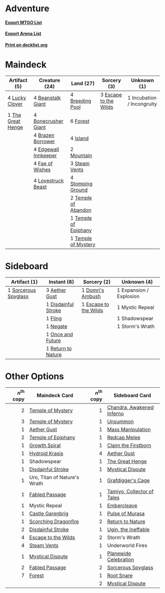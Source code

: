 # Adventure

#### [Export MTGO List](../collection/Adventure/Adventure.txt)
#### [Export Arena List](../collection/Adventure/Adventure_arena.txt)
#### [Print on decklist.org](http://decklist.org/?deckmain=4%09Beanstalk%20Giant%0A4%09Bonecrusher%20Giant%0A4%09Brazen%20Borrower%0A4%09Breeding%20Pool%0A4%09Edgewall%20Innkeeper%0A3%09Escape%20to%20the%20Wilds%0A4%09Fae%20of%20Wishes%0A6%09Forest%0A1%09Incubation%20/%20Incongruity%0A4%09Island%0A4%09Lovestruck%20Beast%0A4%09Lucky%20Clover%0A2%09Mountain%0A3%09Steam%20Vents%0A4%09Stomping%20Ground%0A2%09Temple%20of%20Abandon%0A1%09Temple%20of%20Epiphany%0A1%09Temple%20of%20Mystery%0A1%09The%20Great%20Henge&deckside=3%09Aether%20Gust%0A1%09Disdainful%20Stroke%0A1%09Domri's%20Ambush%0A1%09Escape%20to%20the%20Wilds%0A1%09Expansion%20/%20Explosion%0A1%09Fling%0A1%09Mystic%20Repeal%0A1%09Negate%0A1%09Once%20and%20Future%0A1%09Return%20to%20Nature%0A1%09Shadowspear%0A1%09Sorcerous%20Spyglass%0A1%09Storm's%20Wrath)
# Maindeck

|                                        Artifact (5)                                        |                                         Creature (24)                                         |                                           Land (27)                                           |                                          Sorcery (3)                                           |       Unknown (1)        |
|--------------------------------------------------------------------------------------------|-----------------------------------------------------------------------------------------------|-----------------------------------------------------------------------------------------------|------------------------------------------------------------------------------------------------|--------------------------|
|4 [Lucky Clover](http://gatherer.wizards.com/Pages/Card/Details.aspx?multiverseid=473188)   |4 [Beanstalk Giant](http://gatherer.wizards.com/Pages/Card/Details.aspx?multiverseid=473111)   |4 [Breeding Pool](http://gatherer.wizards.com/Pages/Card/Details.aspx?multiverseid=97088)      |3 [Escape to the Wilds](http://gatherer.wizards.com/Pages/Card/Details.aspx?multiverseid=473151)|1 Incubation / Incongruity|
|1 [The Great Henge](http://gatherer.wizards.com/Pages/Card/Details.aspx?multiverseid=473123)|4 [Bonecrusher Giant](http://gatherer.wizards.com/Pages/Card/Details.aspx?multiverseid=473077) |6 [Forest](http://gatherer.wizards.com/Pages/Card/Details.aspx?multiverseid=439860)            |                                                                                                |                          |
|                                                                                            |4 [Brazen Borrower](http://gatherer.wizards.com/Pages/Card/Details.aspx?multiverseid=473001)   |4 [Island](http://gatherer.wizards.com/Pages/Card/Details.aspx?multiverseid=439857)            |                                                                                                |                          |
|                                                                                            |4 [Edgewall Innkeeper](http://gatherer.wizards.com/Pages/Card/Details.aspx?multiverseid=473113)|2 [Mountain](http://gatherer.wizards.com/Pages/Card/Details.aspx?multiverseid=439859)          |                                                                                                |                          |
|                                                                                            |4 [Fae of Wishes](http://gatherer.wizards.com/Pages/Card/Details.aspx?multiverseid=473006)     |3 [Steam Vents](http://gatherer.wizards.com/Pages/Card/Details.aspx?multiverseid=405109)       |                                                                                                |                          |
|                                                                                            |4 [Lovestruck Beast](http://gatherer.wizards.com/Pages/Card/Details.aspx?multiverseid=473127)  |4 [Stomping Ground](http://gatherer.wizards.com/Pages/Card/Details.aspx?multiverseid=405110)   |                                                                                                |                          |
|                                                                                            |                                                                                               |2 [Temple of Abandon](http://gatherer.wizards.com/Pages/Card/Details.aspx?multiverseid=373711) |                                                                                                |                          |
|                                                                                            |                                                                                               |1 [Temple of Epiphany](http://gatherer.wizards.com/Pages/Card/Details.aspx?multiverseid=442808)|                                                                                                |                          |
|                                                                                            |                                                                                               |1 [Temple of Mystery](http://gatherer.wizards.com/Pages/Card/Details.aspx?multiverseid=373571) |                                                                                                |                          |


# Sideboard

|                                         Artifact (1)                                          |                                         Instant (8)                                          |                                          Sorcery (2)                                           |      Unknown (4)      |
|-----------------------------------------------------------------------------------------------|----------------------------------------------------------------------------------------------|------------------------------------------------------------------------------------------------|-----------------------|
|1 [Sorcerous Spyglass](http://gatherer.wizards.com/Pages/Card/Details.aspx?multiverseid=435407)|3 [Aether Gust](http://gatherer.wizards.com/Pages/Card/Details.aspx?multiverseid=466796)      |1 [Domri's Ambush](http://gatherer.wizards.com/Pages/Card/Details.aspx?multiverseid=461119)     |1 Expansion / Explosion|
|                                                                                               |1 [Disdainful Stroke](http://gatherer.wizards.com/Pages/Card/Details.aspx?multiverseid=420705)|1 [Escape to the Wilds](http://gatherer.wizards.com/Pages/Card/Details.aspx?multiverseid=473151)|1 Mystic Repeal        |
|                                                                                               |1 [Fling](http://gatherer.wizards.com/Pages/Card/Details.aspx?multiverseid=426834)            |                                                                                                |1 Shadowspear          |
|                                                                                               |1 [Negate](http://gatherer.wizards.com/Pages/Card/Details.aspx?multiverseid=423707)           |                                                                                                |1 Storm's Wrath        |
|                                                                                               |1 [Once and Future](http://gatherer.wizards.com/Pages/Card/Details.aspx?multiverseid=473130)  |                                                                                                |                       |
|                                                                                               |1 [Return to Nature](http://gatherer.wizards.com/Pages/Card/Details.aspx?multiverseid=461102) |                                                                                                |                       |


# Other Options

|*n*<sup>th</sup> copy|                                         Maindeck Card                                         |*n*<sup>th</sup> copy|                                           Sideboard Card                                            |
|--------------------:|-----------------------------------------------------------------------------------------------|--------------------:|-----------------------------------------------------------------------------------------------------|
|                    2|[Temple of Mystery](http://gatherer.wizards.com/Pages/Card/Details.aspx?multiverseid=373571)   |                    1|[Chandra, Awakened Inferno](http://gatherer.wizards.com/Pages/Card/Details.aspx?multiverseid=466881) |
|                    3|[Temple of Mystery](http://gatherer.wizards.com/Pages/Card/Details.aspx?multiverseid=373571)   |                    1|[Unsummon](http://gatherer.wizards.com/Pages/Card/Details.aspx?multiverseid=136218)                  |
|                    1|[Aether Gust](http://gatherer.wizards.com/Pages/Card/Details.aspx?multiverseid=466796)         |                    1|[Mass Manipulation](http://gatherer.wizards.com/Pages/Card/Details.aspx?multiverseid=457186)         |
|                    2|[Temple of Epiphany](http://gatherer.wizards.com/Pages/Card/Details.aspx?multiverseid=442808)  |                    1|[Redcap Melee](http://gatherer.wizards.com/Pages/Card/Details.aspx?multiverseid=473097)              |
|                    1|[Growth Spiral](http://gatherer.wizards.com/Pages/Card/Details.aspx?multiverseid=457322)       |                    1|[Claim the Firstborn](http://gatherer.wizards.com/Pages/Card/Details.aspx?multiverseid=473080)       |
|                    1|[Hydroid Krasis](http://gatherer.wizards.com/Pages/Card/Details.aspx?multiverseid=457327)      |                    4|[Aether Gust](http://gatherer.wizards.com/Pages/Card/Details.aspx?multiverseid=466796)               |
|                    1|Shadowspear                                                                                    |                    1|[The Great Henge](http://gatherer.wizards.com/Pages/Card/Details.aspx?multiverseid=473123)           |
|                    1|[Disdainful Stroke](http://gatherer.wizards.com/Pages/Card/Details.aspx?multiverseid=420705)   |                    1|[Mystical Dispute](http://gatherer.wizards.com/Pages/Card/Details.aspx?multiverseid=473020)          |
|                    1|Uro, Titan of Nature's Wrath                                                                   |                    1|[Grafdigger's Cage](http://gatherer.wizards.com/Pages/Card/Details.aspx?multiverseid=278452)         |
|                    1|[Fabled Passage](http://gatherer.wizards.com/Pages/Card/Details.aspx?multiverseid=473206)      |                    1|[Tamiyo, Collector of Tales](http://gatherer.wizards.com/Pages/Card/Details.aspx?multiverseid=461147)|
|                    1|Mystic Repeal                                                                                  |                    1|[Embercleave](http://gatherer.wizards.com/Pages/Card/Details.aspx?multiverseid=473082)               |
|                    1|[Castle Garenbrig](http://gatherer.wizards.com/Pages/Card/Details.aspx?multiverseid=473202)    |                    1|[Pulse of Murasa](http://gatherer.wizards.com/Pages/Card/Details.aspx?multiverseid=446177)           |
|                    1|[Scorching Dragonfire](http://gatherer.wizards.com/Pages/Card/Details.aspx?multiverseid=473101)|                    2|[Return to Nature](http://gatherer.wizards.com/Pages/Card/Details.aspx?multiverseid=461102)          |
|                    2|[Disdainful Stroke](http://gatherer.wizards.com/Pages/Card/Details.aspx?multiverseid=420705)   |                    1|[Ugin, the Ineffable](http://gatherer.wizards.com/Pages/Card/Details.aspx?multiverseid=460929)       |
|                    4|[Escape to the Wilds](http://gatherer.wizards.com/Pages/Card/Details.aspx?multiverseid=473151) |                    2|Storm's Wrath                                                                                        |
|                    4|[Steam Vents](http://gatherer.wizards.com/Pages/Card/Details.aspx?multiverseid=405109)         |                    1|Underworld Fires                                                                                     |
|                    1|[Mystical Dispute](http://gatherer.wizards.com/Pages/Card/Details.aspx?multiverseid=473020)    |                    1|[Planewide Celebration](http://gatherer.wizards.com/Pages/Card/Details.aspx?multiverseid=461099)     |
|                    2|[Fabled Passage](http://gatherer.wizards.com/Pages/Card/Details.aspx?multiverseid=473206)      |                    2|[Sorcerous Spyglass](http://gatherer.wizards.com/Pages/Card/Details.aspx?multiverseid=435407)        |
|                    7|[Forest](http://gatherer.wizards.com/Pages/Card/Details.aspx?multiverseid=439860)              |                    1|[Root Snare](http://gatherer.wizards.com/Pages/Card/Details.aspx?multiverseid=447335)                |
|                     |                                                                                               |                    2|[Mystical Dispute](http://gatherer.wizards.com/Pages/Card/Details.aspx?multiverseid=473020)          |

